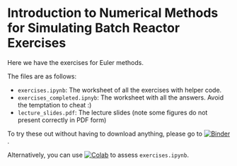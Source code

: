 # Introduction to Numerical Methods for Simulating Batch Reactor Exercises
Here we have the exercises for Euler methods.

The files are as follows:
- `exercises.ipynb`: The worksheet of all the exercises with helper code.
- `exercises_completed.ipnyb`: The worksheet with all the answers. Avoid the temptation to cheat :)
- `lecture_slides.pdf`: The lecture slides (note some figures do not present correctly in PDF form)

To try these out without having to download anything, please go to [![Binder](https://mybinder.org/badge_logo.svg)](https://mybinder.org/v2/gh/pulsipher/eulercourse/master). 

Alternatively, you can use [![Colab](https://colab.research.google.com/assets/colab-badge.svg)](https://colab.research.google.com/github/pulsipher/eulercourse/blob/master/exercises.ipynb) to assess `exercises.ipynb`.
 